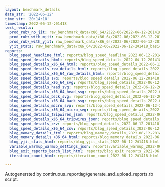 ```yaml
---
layout: benchmark_details
date_str: '2022-06-12'
time_str: '20:14:18'
timestamp: 2022-06-12-201418
test_results:
  prod_ruby_no_jit: raw_benchmark_data/x86_64/2022-06/2022-06-12-201418_basic_benchmark_prod_ruby_no_jit.json
  prod_ruby_with_mjit: raw_benchmark_data/x86_64/2022-06/2022-06-12-201418_basic_benchmark_prod_ruby_with_mjit.json
  prod_ruby_with_yjit: raw_benchmark_data/x86_64/2022-06/2022-06-12-201418_basic_benchmark_prod_ruby_with_yjit.json
  yjit_stats: raw_benchmark_data/x86_64/2022-06/2022-06-12-201418_basic_benchmark_yjit_stats.json
reports:
  blog_speed_headline_html: reports/blog_speed_headline_2022-06-12-201418.html
  blog_speed_details_html: reports/blog_speed_details_2022-06-12-201418.html
  blog_speed_details_x86_64_html: reports/blog_speed_details_2022-06-12-201418.x86_64.html
  blog_speed_details_raw_details_html: reports/blog_speed_details_2022-06-12-201418.raw_details.html
  blog_speed_details_x86_64_raw_details_html: reports/blog_speed_details_2022-06-12-201418.x86_64.raw_details.html
  blog_speed_details_svg: reports/blog_speed_details_2022-06-12-201418.svg
  blog_speed_details_x86_64_svg: reports/blog_speed_details_2022-06-12-201418.x86_64.svg
  blog_speed_details_head_svg: reports/blog_speed_details_2022-06-12-201418.head.svg
  blog_speed_details_x86_64_head_svg: reports/blog_speed_details_2022-06-12-201418.x86_64.head.svg
  blog_speed_details_back_svg: reports/blog_speed_details_2022-06-12-201418.back.svg
  blog_speed_details_x86_64_back_svg: reports/blog_speed_details_2022-06-12-201418.x86_64.back.svg
  blog_speed_details_micro_svg: reports/blog_speed_details_2022-06-12-201418.micro.svg
  blog_speed_details_x86_64_micro_svg: reports/blog_speed_details_2022-06-12-201418.x86_64.micro.svg
  blog_speed_details_tripwires_json: reports/blog_speed_details_2022-06-12-201418.tripwires.json
  blog_speed_details_x86_64_tripwires_json: reports/blog_speed_details_2022-06-12-201418.x86_64.tripwires.json
  blog_speed_details_csv: reports/blog_speed_details_2022-06-12-201418.csv
  blog_speed_details_x86_64_csv: reports/blog_speed_details_2022-06-12-201418.x86_64.csv
  blog_memory_details_html: reports/blog_memory_details_2022-06-12-201418.html
  blog_memory_details_x86_64_html: reports/blog_memory_details_2022-06-12-201418.x86_64.html
  blog_yjit_stats_html: reports/blog_yjit_stats_2022-06-12-201418.html
  variable_warmup_warmup_settings_json: reports/variable_warmup_2022-06-12-201418.warmup_settings.json
  blog_exit_reports_bench_list_html: reports/blog_exit_reports_2022-06-12-201418.bench_list.html
  iteration_count_html: reports/iteration_count_2022-06-12-201418.html

---
```

Autogenerated by continuous_reporting/generate_and_upload_reports.rb script.
